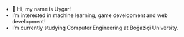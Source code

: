 - 👋 Hi, my name is Uygar!
-  I’m interested in machine learning, game development and web development!
-  I’m currently studying Computer Engineering at Boğaziçi University.
  

<!---
roboticrustacean/roboticrustacean is a ✨ special ✨ repository because its `README.md` (this file) appears on your GitHub profile.
You can click the Preview link to take a look at your changes.
--->
